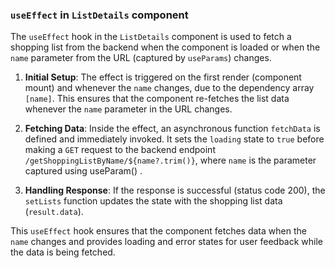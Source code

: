 ### `useEffect` in `ListDetails` component

The `useEffect` hook in the `ListDetails` component is used to fetch a shopping list from the backend when the component is loaded or when the `name` parameter from the URL (captured by `useParams`) changes. 

1. **Initial Setup**: The effect is triggered on the first render (component mount) and whenever the `name` changes, due to the dependency array `[name]`. This ensures that the component re-fetches the list data whenever the `name` parameter in the URL changes.

2. **Fetching Data**: Inside the effect, an asynchronous function `fetchData` is defined and immediately invoked. It sets the `loading` state to `true` before making a `GET` request to the backend endpoint `/getShoppingListByName/${name?.trim()}`, where `name` is the parameter captured using useParam() .

3. **Handling Response**: If the response is successful (status code 200), the `setLists` function updates the state with the shopping list data (`result.data`). 

This `useEffect` hook ensures that the component fetches data when the `name` changes and provides loading and error states for user feedback while the data is being fetched.

